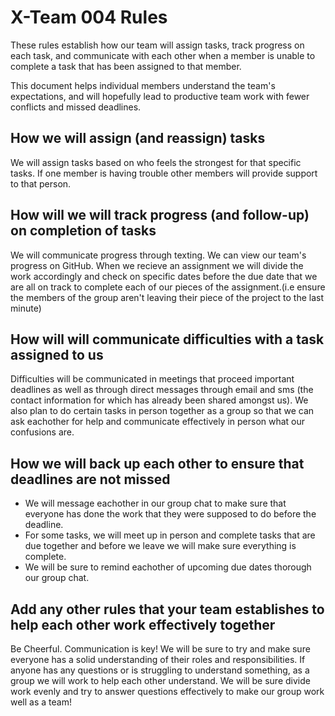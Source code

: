 # X-Team 004 Rules

These rules establish how our team will assign tasks,
track progress on each task, and communicate with each other 
when a member is unable to complete a task that has been assigned to that member.

This document helps individual members understand the team's expectations,
and will hopefully lead to productive team work with fewer conflicts
and missed deadlines.

## How we will assign (and reassign) tasks

We will assign tasks based on who feels the strongest for that specific tasks. If one member is having trouble other members will provide support to that person.

## How will we will track progress (and follow-up) on completion of tasks

We will communicate progress through texting. We can view our team's progress on GitHub. When we recieve an assignment we will divide the work accordingly and check on specific dates before the due date that we are all on track to complete each of our pieces of the assignment.(i.e ensure the members of the group aren't leaving their piece of the project to the last minute)

## How will will communicate difficulties with a task assigned to us
Difficulties will be communicated in meetings that proceed important deadlines 
as well as through direct messages through email and sms (the contact information 
for which has already been shared amongst us). We also plan to do certain tasks in person together as a group so that  we can ask eachother for help and communicate effectively in person what our confusions are.


## How we will back up each other to ensure that deadlines are not missed

- We will message eachother in our group chat to make sure that everyone has done the work that they were supposed to do before the deadline.
- For some tasks, we will meet up in person and complete tasks that are due together and before we leave we will make sure everything is complete.
- We will be sure to remind eachother of upcoming due dates thorough our group chat.


## Add any other rules that your team establishes to help each other work effectively together

Be Cheerful. Communication is key! We will be sure to try and make sure everyone has a solid understanding of their roles and responsibilities. If anyone has any questions or is struggling to understand something, as a group we will work to help each other understand. We will be sure divide work evenly and try to answer questions effectively to make our group work well as a team! 

